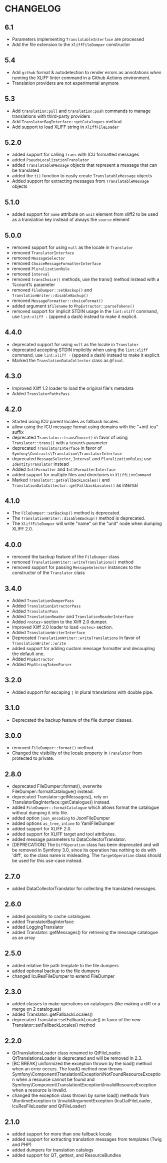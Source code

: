 # CHANGELOG

## 6.1

- Parameters implementing `TranslatableInterface` are processed
- Add the file extension to the `XliffFileDumper` constructor

## 5.4

- Add `github` format & autodetection to render errors as annotations when
  running the XLIFF linter command in a Github Actions environment.
- Translation providers are not experimental anymore

## 5.3

- Add `translation:pull` and `translation:push` commands to manage translations with third-party providers
- Add `TranslatorBagInterface::getCatalogues` method
- Add support to load XLIFF string in `XliffFileLoader`

## 5.2.0

- added support for calling `trans` with ICU formatted messages
- added `PseudoLocalizationTranslator`
- added `TranslatableMessage` objects that represent a message that can be translated
- added the `t()` function to easily create `TranslatableMessage` objects
- Added support for extracting messages from `TranslatableMessage` objects

## 5.1.0

- added support for `name` attribute on `unit` element from xliff2 to be used as a translation key instead of always the `source` element

## 5.0.0

- removed support for using `null` as the locale in `Translator`
- removed `TranslatorInterface`
- removed `MessageSelector`
- removed `ChoiceMessageFormatterInterface`
- removed `PluralizationRule`
- removed `Interval`
- removed `transChoice()` methods, use the trans() method instead with a %count% parameter
- removed `FileDumper::setBackup()` and `TranslationWriter::disableBackup()`
- removed `MessageFormatter::choiceFormat()`
- added argument `$filename` to `PhpExtractor::parseTokens()`
- removed support for implicit STDIN usage in the `lint:xliff` command, use `lint:xliff -` (append a dash) instead to make it explicit.

## 4.4.0

- deprecated support for using `null` as the locale in `Translator`
- deprecated accepting STDIN implicitly when using the `lint:xliff` command, use `lint:xliff -` (append a dash) instead to make it explicit.
- Marked the `TranslationDataCollector` class as `@final`.

## 4.3.0

- Improved Xliff 1.2 loader to load the original file's metadata
- Added `TranslatorPathsPass`

## 4.2.0

- Started using ICU parent locales as fallback locales.
- allow using the ICU message format using domains with the "+intl-icu" suffix
- deprecated `Translator::transChoice()` in favor of using `Translator::trans()` with a `%count%` parameter
- deprecated `TranslatorInterface` in favor of `Symfony\Contracts\Translation\TranslatorInterface`
- deprecated `MessageSelector`, `Interval` and `PluralizationRules`; use `IdentityTranslator` instead
- Added `IntlFormatter` and `IntlFormatterInterface`
- added support for multiple files and directories in `XliffLintCommand`
- Marked `Translator::getFallbackLocales()` and `TranslationDataCollector::getFallbackLocales()` as internal

## 4.1.0

- The `FileDumper::setBackup()` method is deprecated.
- The `TranslationWriter::disableBackup()` method is deprecated.
- The `XliffFileDumper` will write "name" on the "unit" node when dumping XLIFF 2.0.

## 4.0.0

- removed the backup feature of the `FileDumper` class
- removed `TranslationWriter::writeTranslations()` method
- removed support for passing `MessageSelector` instances to the constructor of the `Translator` class

## 3.4.0

- Added `TranslationDumperPass`
- Added `TranslationExtractorPass`
- Added `TranslatorPass`
- Added `TranslationReader` and `TranslationReaderInterface`
- Added `<notes>` section to the Xliff 2.0 dumper.
- Improved Xliff 2.0 loader to load `<notes>` section.
- Added `TranslationWriterInterface`
- Deprecated `TranslationWriter::writeTranslations` in favor of `TranslationWriter::write`
- added support for adding custom message formatter and decoupling the default one.
- Added `PhpExtractor`
- Added `PhpStringTokenParser`

## 3.2.0

- Added support for escaping `|` in plural translations with double pipe.

## 3.1.0

- Deprecated the backup feature of the file dumper classes.

## 3.0.0

- removed `FileDumper::format()` method.
- Changed the visibility of the locale property in `Translator` from protected to private.

## 2.8.0

- deprecated FileDumper::format(), overwrite FileDumper::formatCatalogue() instead.
- deprecated Translator::getMessages(), rely on TranslatorBagInterface::getCatalogue() instead.
- added `FileDumper::formatCatalogue` which allows format the catalogue without dumping it into file.
- added option `json_encoding` to JsonFileDumper
- added options `as_tree`, `inline` to YamlFileDumper
- added support for XLIFF 2.0.
- added support for XLIFF target and tool attributes.
- added message parameters to DataCollectorTranslator.
- [DEPRECATION] The `DiffOperation` class has been deprecated and
  will be removed in Symfony 3.0, since its operation has nothing to do with 'diff',
  so the class name is misleading. The `TargetOperation` class should be used for
  this use-case instead.

## 2.7.0

- added DataCollectorTranslator for collecting the translated messages.

## 2.6.0

- added possibility to cache catalogues
- added TranslatorBagInterface
- added LoggingTranslator
- added Translator::getMessages() for retrieving the message catalogue as an array

## 2.5.0

- added relative file path template to the file dumpers
- added optional backup to the file dumpers
- changed IcuResFileDumper to extend FileDumper

## 2.3.0

- added classes to make operations on catalogues (like making a diff or a merge on 2 catalogues)
- added Translator::getFallbackLocales()
- deprecated Translator::setFallbackLocale() in favor of the new Translator::setFallbackLocales() method

## 2.2.0

- QtTranslationsLoader class renamed to QtFileLoader. QtTranslationsLoader is deprecated and will be removed in 2.3.
- [BC BREAK] uniformized the exception thrown by the load() method when an error occurs. The load() method now
  throws Symfony\Component\Translation\Exception\NotFoundResourceException when a resource cannot be found
  and Symfony\Component\Translation\Exception\InvalidResourceException when a resource is invalid.
- changed the exception class thrown by some load() methods from \RuntimeException to \InvalidArgumentException
  (IcuDatFileLoader, IcuResFileLoader and QtFileLoader)

## 2.1.0

- added support for more than one fallback locale
- added support for extracting translation messages from templates (Twig and PHP)
- added dumpers for translation catalogs
- added support for QT, gettext, and ResourceBundles
